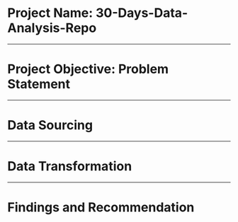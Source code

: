 # Project Name: 30-Days-Data-Analysis-Repo

----
# Project Objective: Problem Statement



----
# Data Sourcing



-----
# Data Transformation



-----
# Findings and Recommendation
